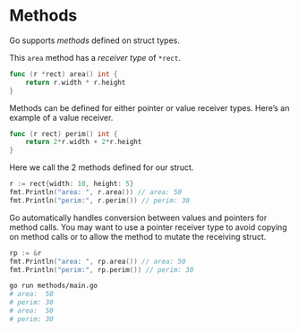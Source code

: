 # Methods

Go supports _methods_ defined on struct types.

This `area` method has a _receiver type_ of `*rect`.

```go
func (r *rect) area() int {
    return r.width * r.height
}
```

Methods can be defined for either pointer or value receiver types. Here’s an example of a value receiver.

```go
func (r rect) perim() int {
    return 2*r.width + 2*r.height
}
```

Here we call the 2 methods defined for our struct.

```go
r := rect{width: 10, height: 5}
fmt.Println("area: ", r.area()) // area: 50
fmt.Println("perim:", r.perim()) // perim: 30
```

Go automatically handles conversion between values and pointers for method calls. You may want to use a pointer receiver type to avoid copying on method calls or to allow the method to mutate the receiving struct.

```go
rp := &r
fmt.Println("area: ", rp.area()) // area: 50
fmt.Println("perim:", rp.perim()) // perim: 30
```

```sh
go run methods/main.go
# area:  50
# perim: 30
# area:  50
# perim: 30
```
